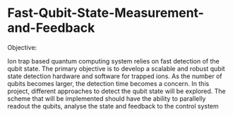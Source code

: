 # Fast-Qubit-State-Measurement-and-Feedback
Objective:

  Ion trap based quantum computing system relies on fast detection of the qubit state. The primary
objective is to develop a scalable and robust qubit state detection hardware and software for trapped
ions.
  As the number of qubits becomes larger, the detection time becomes a concern. In this project,
different approaches to detect the qubit state will be explored. The scheme that will be implemented
should have the ability to parallelly readout the qubits, analyse the state and feedback to the control
system
